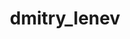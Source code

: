 ---
title: dmitry_lenev
name: dmitry_lenev
name_pronunciation: Dmitry Lenev
fullname: Dmitry Lenev
fullname_pronounciation: Dmitry Lenev
job: Principal Software Engineer, Percona
country: 
tagline: 
social:
  website: 
  facebook:
  twitter:
  github: 
  linkedin: https://www.linkedin.com/in/dmitry-lenev-ab56741a2/
images:
  - speakers/dmitry_lenev.jpg
---